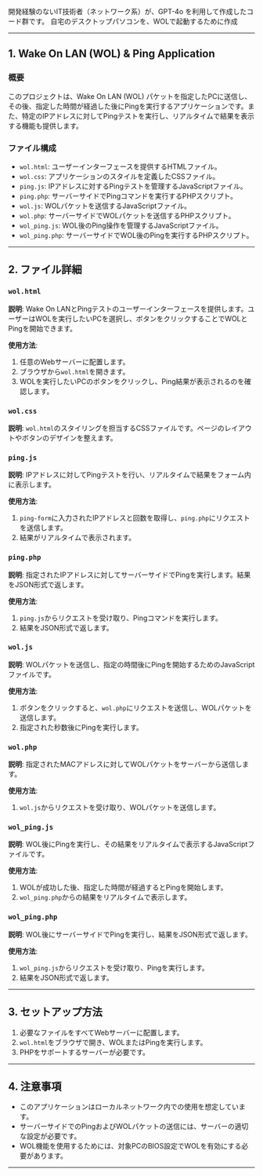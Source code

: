 開発経験のないIT技術者（ネットワーク系）が、GPT-4o を利用して作成したコード群です。
自宅のデスクトップパソコンを、WOLで起動するために作成

---

## 1. Wake On LAN (WOL) & Ping Application

### 概要
このプロジェクトは、Wake On LAN (WOL) パケットを指定したPCに送信し、その後、指定した時間が経過した後にPingを実行するアプリケーションです。また、特定のIPアドレスに対してPingテストを実行し、リアルタイムで結果を表示する機能も提供します。

### ファイル構成
- `wol.html`: ユーザーインターフェースを提供するHTMLファイル。
- `wol.css`: アプリケーションのスタイルを定義したCSSファイル。
- `ping.js`: IPアドレスに対するPingテストを管理するJavaScriptファイル。
- `ping.php`: サーバーサイドでPingコマンドを実行するPHPスクリプト。
- `wol.js`: WOLパケットを送信するJavaScriptファイル。
- `wol.php`: サーバーサイドでWOLパケットを送信するPHPスクリプト。
- `wol_ping.js`: WOL後のPing操作を管理するJavaScriptファイル。
- `wol_ping.php`: サーバーサイドでWOL後のPingを実行するPHPスクリプト。

---

## 2. ファイル詳細

### `wol.html`
**説明**: Wake On LANとPingテストのユーザーインターフェースを提供します。ユーザーはWOLを実行したいPCを選択し、ボタンをクリックすることでWOLとPingを開始できます。

**使用方法**:
1. 任意のWebサーバーに配置します。
2. ブラウザから`wol.html`を開きます。
3. WOLを実行したいPCのボタンをクリックし、Ping結果が表示されるのを確認します。

### `wol.css`
**説明**: `wol.html`のスタイリングを担当するCSSファイルです。ページのレイアウトやボタンのデザインを整えます。

### `ping.js`
**説明**: IPアドレスに対してPingテストを行い、リアルタイムで結果をフォーム内に表示します。

**使用方法**:
1. `ping-form`に入力されたIPアドレスと回数を取得し、`ping.php`にリクエストを送信します。
2. 結果がリアルタイムで表示されます。

### `ping.php`
**説明**: 指定されたIPアドレスに対してサーバーサイドでPingを実行します。結果をJSON形式で返します。

**使用方法**:
1. `ping.js`からリクエストを受け取り、Pingコマンドを実行します。
2. 結果をJSON形式で返します。

### `wol.js`
**説明**: WOLパケットを送信し、指定の時間後にPingを開始するためのJavaScriptファイルです。

**使用方法**:
1. ボタンをクリックすると、`wol.php`にリクエストを送信し、WOLパケットを送信します。
2. 指定された秒数後にPingを実行します。

### `wol.php`
**説明**: 指定されたMACアドレスに対してWOLパケットをサーバーから送信します。

**使用方法**:
1. `wol.js`からリクエストを受け取り、WOLパケットを送信します。

### `wol_ping.js`
**説明**: WOL後にPingを実行し、その結果をリアルタイムで表示するJavaScriptファイルです。

**使用方法**:
1. WOLが成功した後、指定した時間が経過するとPingを開始します。
2. `wol_ping.php`からの結果をリアルタイムで表示します。

### `wol_ping.php`
**説明**: WOL後にサーバーサイドでPingを実行し、結果をJSON形式で返します。

**使用方法**:
1. `wol_ping.js`からリクエストを受け取り、Pingを実行します。
2. 結果をJSON形式で返します。

---

## 3. セットアップ方法
1. 必要なファイルをすべてWebサーバーに配置します。
2. `wol.html`をブラウザで開き、WOLまたはPingを実行します。
3. PHPをサポートするサーバーが必要です。

---

## 4. 注意事項
- このアプリケーションはローカルネットワーク内での使用を想定しています。
- サーバーサイドでのPingおよびWOLパケットの送信には、サーバーの適切な設定が必要です。
- WOL機能を使用するためには、対象PCのBIOS設定でWOLを有効にする必要があります。

---

